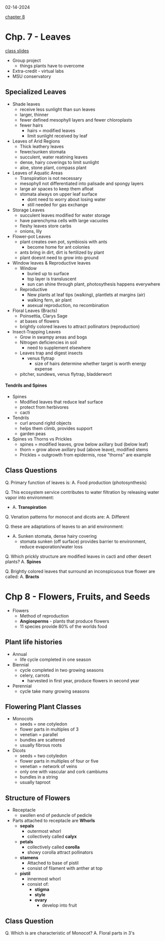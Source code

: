 02-14-2024

[chapter 8](#chp-8---flowers-fruits-and-seeds)

# Chp. 7 - Leaves

[class slides](https://d2l.msu.edu/d2l/le/content/1856668/viewContent/15583995/View?ou=1856668)

- Group project
    - things plants have to overcome
- Extra-credit - virtual labs
- MSU conservatory

## Specialized Leaves

- Shade leaves
    - receive less sunlight than sun leaves
    - larger, thinner
    - fewer defined mesophyll layers and fewer chloroplasts
    - fewer hairs
        - hairs = modified leaves
        - limit sunlight received by leaf
- Leaves of Arid Regions
    - Thick leathery leaves
    - fewer/sunken stomata
    - succulent, water reatining leaves
    - dense, hairy coverings to limit sunlight
    - aloe, stone plant, compass plant
- Leaves of Aquatic Areas
    - Transpiration is not necessary
    - mesophyll not differentiated into palisade and spongy layers
    - large air spaces to keep them afloat
    - stomata always on upper leaf surface
        - dont need to worry about losing water
        - still needed for gas exchange
- Storage Leaves
    - succulent leaves modified for water storage
    - have parenchyma cells with large vacuoles
    - fleshy leaves store carbs
    - onions, lily
- Flower-pot Leaves
    - plant creates own pot, symbiosis with ants
        - become home for ant colonies
    - ants bring in dirt, dirt is fertilized by plant
    - plant doesnt need to grow into ground
- Window leaves & Reproductive leaves
    - Window
        - buried up to surface
        - top layer is transluscent 
        - sun can shine through plant, photosythesis happens everywhere
    - Reproductive
        - New plants at leaf tips (walking), plantlets at margins (air)
        - walking fern, air plant
        - asexual reproduction, no recombination
- Floral Leaves (Bracts)
    - Poinsettia, Clarys Sage
    - at bases of flowers
    - brightly colored leaves to attract pollinators (reproduction)
- Insect-Trapping Leaves
    - Grow in swampy areas and bogs
    - Nitrogen deficiencies in soil
        - need to supplement elsewhere
    - Leaves trap and digest insects
        - venus flytrap
            - size of hairs determine whether target is worth energy expense
    - pitcher, sundews, venus flytrap, bladderwort


#### Tendrils and Spines

- Spines
    - Modified leaves that reduce leaf surface
    - protect from herbivores
    - cacti
- Tendrils
    - curl around rigitd objects
    - helps them climb, provides support
    - garden peas
- Spines vs Thorns vs Prickles
    - spines = modified leaves, grow below axillary bud (below leaf)
    - thorn = grow above axillary bud (above leave), modified stems
    - Prickles = outgrowth from epidermis, rose "thorns" are example



## Class Questions

Q. Primary function of leaves is:
A. Food production (photosynthesis)

Q. This ecosystem service contributes to water filtration by releasing water vapor into environment:
- A. **Transpiration**

Q. Venation patterns for monocot and dicots are:
A. Different

Q. these are adaptations of leaves to an arid environment:
- A. Sunken stomata, dense hairy covering
    - stomata sunken (off surface) provides barrier to environment, reduce evaporation/water loss

Q. Which prickly structure are modified leaves in cacti and other desert plants?
A. **Spines**

Q. Brightly colored leaves that surround an inconspicuous true flower are called:
A. **Bracts**

# Chp 8 - Flowers, Fruits, and Seeds

- Flowers 
    - Method of reproduction
    - **Angiosperms** - plants that produce flowers
    - 11 species provide 80% of the worlds food

## Plant life histories

- Annual
    - life cycle completed in one season
- Biennial
    - cycle completed in two growing seasons
    - celery, carrots 
        - harvested in first year, produce flowers in second year
- Perennial
    - cycle take many growing seasons

## Flowering Plant Classes

- Monocots
    - seeds = one cotyledon
    - flower parts in multiples of 3
    - venetian = parallel
    - bundles are scattered
    - usually fibrous roots
- Dicots
    - seeds = two cotyledon
    - flower parts in multiples of four or five
    - venetian = network of veins
    - only one with vascular and cork cambiums
    - bundles in a string
    - usually taproot

## Structure of Flowers

- Receptacle
    - swollen end of peduncle of pedicle
- Parts attached to receptacle are **Whorls**
    - **sepals**
        - outermost whorl
        - collectively called **calyx**
    - **petals**
        - collectively called **corolla**
        - showy corolla attract pollinators
    - **stamens**
        - Attached to base of pistil
        - consist of filament with anther at top
    - **pistil**
        - innermost whorl
        - consist of:
            - **stigma**
            - **style**
            - **ovary**
                - develop into fruit

## Class Question

Q. Which is are characteristic of Monocot?
A. Floral parts in 3's

